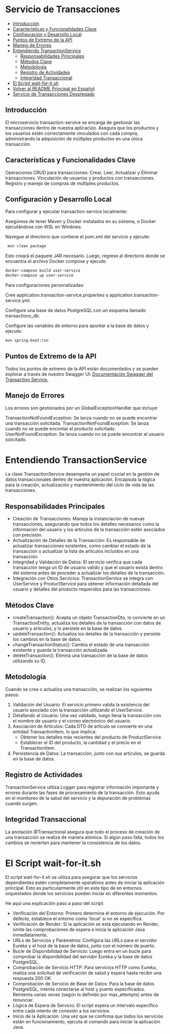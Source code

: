 # Servicio de Transacciones

- [Introducción](#introducción)
- [Características y Funcionalidades Clave](#características-y-funcionalidades-clave)
- [Configuración y Desarrollo Local](#configuración-y-desarrollo-local)
- [Puntos de Extremo de la API](#puntos-de-extremo-de-la-api)
- [Manejo de Errores](#manejo-de-errores)
- [Entendiendo TransactionService](#entendiendo-transactionservice)
  - [Responsabilidades Principales](#responsabilidades-principales)
  - [Métodos Clave](#métodos-clave)
  - [Metodología](#metodología)
  - [Registro de Actividades](#registro-de-actividades)
  - [Integridad Transaccional](#integridad-transaccional)
- [El Script wait-for-it.sh](#el-script-wait-for-itsh)
- [Volver al README Principal en Español](../README.ESP.BackEnd.md)
- [Servicio de Transacciones Desplegado](https://transaction-service-y71o.onrender.com)

## Introducción

El microservicio transaction-service se encarga de gestionar las transacciones dentro de nuestra aplicación. Asegura que los productos y los usuarios estén correctamente vinculados con cada compra, administrando la adquisición de múltiples productos en una única transacción.

## Características y Funcionalidades Clave

Operaciones CRUD para transacciones: Crear, Leer, Actualizar y Eliminar transacciones.
Vinculación de usuarios y productos con transacciones.
Registro y manejo de compras de múltiples productos.

## Configuración y Desarrollo Local

Para configurar y ejecutar transaction-service localmente:

Asegúrese de tener Maven y Docker instalados en su sistema, o Docker ejecutándose con WSL en Windows.

Navegue al directorio que contiene el pom.xml del servicio y ejecute:

```bash
 mvn clean package
```

Esto creará el paquete JAR necesario. Luego, regrese al directorio donde se encuentra el archivo Docker compose y ejecute:

```bash
docker-compose build user-service
docker-compose up user-service
```

Para configuraciones personalizadas:

Cree application.transaction-service.properties o application.transaction-service.yml.

Configure una base de datos PostgreSQL con un esquema llamado transactions_db.

Configure las variables de entorno para apuntar a la base de datos y ejecute:

```bash
mvn spring-boot:run
```

## Puntos de Extremo de la API

Todos los puntos de extremo de la API están documentados y se pueden explorar a través de nuestro Swagger UI:
[Documentación Swagger del Transaction Service.](https://transaction-service-y71o.onrender.com/swagger-ui/index.html)

## Manejo de Errores

Los errores son gestionados por un GlobalExceptionHandler que incluye:

TransactionNotFoundException: Se lanza cuando no se puede encontrar una transacción solicitada.
TransactionNotFoundException: Se lanza cuando no se puede encontar el producto solicitado.
UserNotFoundException: Se lanza cuando no se puede encontrar el usuario solicitado.

# Entendiendo TransactionService

La clase TransactionService desempeña un papel crucial en la gestión de datos transaccionales dentro de nuestra aplicación. Encapsula la lógica para la creación, actualización y mantenimiento del ciclo de vida de las transacciones.

## Responsabilidades Principales

- Creación de Transacciones: Maneja la instanciación de nuevas transacciones, asegurando que todos los detalles necesarios como la información del usuario y los artículos de la transacción estén asociados con precisión.
- Actualización de Detalles de la Transacción: Es responsable de actualizar transacciones existentes, como cambiar el estado de la transacción o actualizar la lista de artículos incluidos en una transacción.
- Integridad y Validación de Datos: El servicio verifica que cada transacción tenga un ID de usuario válido y que el usuario exista dentro del sistema antes de proceder a actualizar los detalles de la transacción.
- Integración con Otros Servicios: TransactionService se integra con UserService y ProductService para obtener información detallada del usuario y detalles del producto requeridos para las transacciones.

## Métodos Clave

- createTransaction(): Acepta un objeto TransactionDto, lo convierte en un TransactionEntity, actualiza los detalles de la transacción con datos de usuario y artículos, y lo persiste en la base de datos.
- updateTransaction(): Actualiza los detalles de la transacción y persiste los cambios en la base de datos.
- changeTransactionStatus(): Cambia el estado de una transacción existente y guarda la transacción actualizada.
- deleteTransaction(): Elimina una transacción de la base de datos utilizando su ID.

## Metodología

Cuando se crea o actualiza una transacción, se realizan los siguientes pasos:

1. Validación del Usuario: El servicio primero valida la existencia del usuario asociado con la transacción utilizando el UserService.
2. Detallando al Usuario: Una vez validado, luego llena la transacción con el nombre de usuario y el correo electrónico del usuario.
3. Asociación de Artículos: Cada DTO de artículo se convierte en una entidad TransactionItem, lo que implica:
   - Obtener los detalles más recientes del producto de ProductService.
   - Establecer el ID del producto, la cantidad y el precio en el TransactionItem.
4. Persistencia de Datos: La transacción, junto con sus artículos, se guarda en la base de datos.

## Registro de Actividades

TransactionService utiliza Logger para registrar información importante y errores durante las fases de procesamiento de la transacción. Esto ayuda en el monitoreo de la salud del servicio y la depuración de problemas cuando surgen.

## Integridad Transaccional

La anotación @Transactional asegura que todo el proceso de creación de una transacción se realiza de manera atómica. Si algún paso falla, todos los cambios se revierten para mantener la consistencia de los datos.

# El Script wait-for-it.sh

El script wait-for-it.sh se utiliza para asegurar que los servicios dependientes estén completamente operativos antes de iniciar la aplicación principal. Esto es particularmente útil en este tipo de en entornos orquestados donde los servicios pueden iniciar en diferentes momentos.

He aquí una explicación paso a paso del script:

- Verificación del Entorno: Primero determina el entorno de ejecución. Por defecto, establece el entorno como 'local' si no se especifica.
- Verificación de Render: Si la aplicación se está ejecutando en Render, omite las comprobaciones de espera e inicia la aplicación Java inmediatamente.
- URLs de Servicios y Parámetros: Configura las URLs para el servidor Eureka y el host de la base de datos, junto con el número de puerto.
- Bucle de Disponibilidad de Servicio: Luego entra en un bucle para comprobar la disponibilidad del servidor Eureka y la base de datos PostgreSQL.
- Comprobación de Servicio HTTP: Para servicios HTTP como Eureka, realiza una solicitud de verificación de salud y espera hasta recibir una respuesta 200 OK.
- Comprobación de Servicio de Base de Datos: Para la base de datos PostgreSQL, intenta conectarse al host y puerto especificados. Reintenta varias veces (según lo definido por max_attempts) antes de renunciar.
- Lógica de Espera de Servicio: El script espera un intervalo específico entre cada intento de conexión a los servicios.
- Inicio de la Aplicación: Una vez que se confirma que todos los servicios están en funcionamiento, ejecuta el comando para iniciar la aplicación Java.
